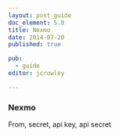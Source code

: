 ```yaml
---
layout: post_guide
doc_element: 5.8
title: Nexmo
date: 2014-07-20
published: true

pub: 
  - guide
editor: jcrowley

---
```


### Nexmo
From, secret, api key, api secret



